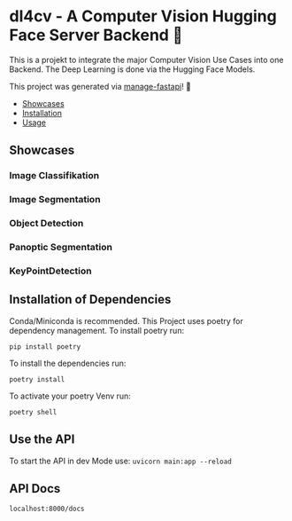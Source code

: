 # dl4cv -  A Computer Vision Hugging Face Server Backend :rocket:

This is a projekt to integrate the major Computer Vision Use Cases into one Backend. The Deep Learning is  done via the 
Hugging Face Models.

This project was generated via [manage-fastapi](https://ycd.github.io/manage-fastapi/)! :tada:


  - [Showcases](#showcases)
  - [Installation](#installation-of-dependencies)
  - [Usage](#use-the-api)


## Showcases

### Image Classifikation


### Image Segmentation


### Object Detection



### Panoptic Segmentation


### KeyPointDetection


## Installation of Dependencies
Conda/Miniconda is recommended. This Project uses poetry for dependency management. To install poetry run:

```pip install poetry```

To install the dependencies run:

```poetry install```

To activate your poetry Venv run:

```poetry shell```



## Use the API
To start the API in dev Mode use:
```uvicorn main:app --reload```

## API Docs
```localhost:8000/docs```
